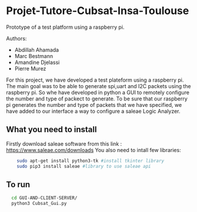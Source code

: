 # Projet-Tutore-Cubsat-Insa-Toulouse
Prototype of a test platform using a raspberry pi.

Authors:
 * Abdillah Ahamada
 * Marc Bestmann
 * Amandine Djelassi
 * Pierre Murez

For this project, we have developed a test plateform using a raspberry pi. The main goal was to be able to generate spi,uart and I2C
packets using the raspberry pi. So whe have developed in python a GUI to remotely configure the number and type of packect to generate.
To be sure that our raspberry pi generates the number and type of packets that we have specified, we have added to our interface a way to configure
a saleae Logic Analyzer.

## What you need to install 
  Firstly download saleae software from this link : https://www.saleae.com/downloads
  You also need to intall few libraries:
  
  ```bash
      sudo apt-get install python3-tk #install tkinter library
      sudo pip3 install saleae #library to use saleae api
  ```

## To run

  ```bash
    cd GUI-AND-CLIENT-SERVER/
    python3 Cubsat_Gui.py 
  ```
